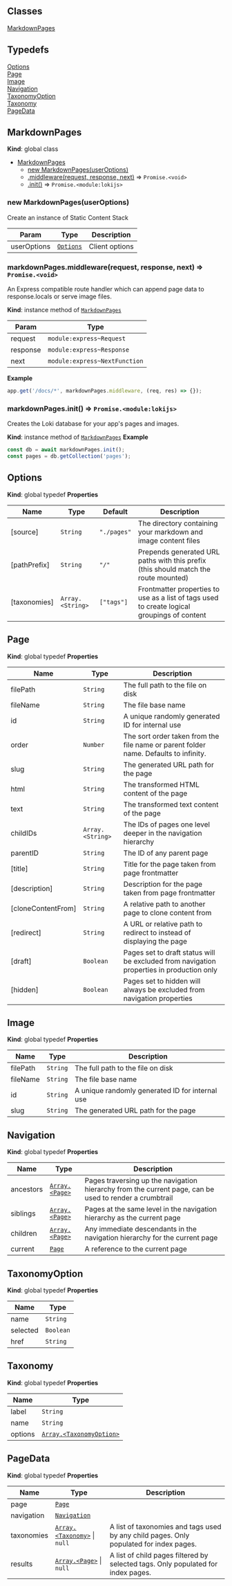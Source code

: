 ## Classes

<dl>
<dt><a href="#MarkdownPages">MarkdownPages</a></dt>
<dd></dd>
</dl>

## Typedefs

<dl>
<dt><a href="#Options">Options</a></dt>
<dd></dd>
<dt><a href="#Page">Page</a></dt>
<dd></dd>
<dt><a href="#Image">Image</a></dt>
<dd></dd>
<dt><a href="#Navigation">Navigation</a></dt>
<dd></dd>
<dt><a href="#TaxonomyOption">TaxonomyOption</a></dt>
<dd></dd>
<dt><a href="#Taxonomy">Taxonomy</a></dt>
<dd></dd>
<dt><a href="#PageData">PageData</a></dt>
<dd></dd>
</dl>

<a name="MarkdownPages"></a>

## MarkdownPages

**Kind**: global class

-   [MarkdownPages](#MarkdownPages)
    -   [new MarkdownPages(userOptions)](#new_MarkdownPages_new)
    -   [.middleware(request, response, next)](#MarkdownPages+middleware) ⇒ <code>Promise.&lt;void&gt;</code>
    -   [.init()](#MarkdownPages+init) ⇒ <code>Promise.&lt;module:lokijs&gt;</code>

<a name="new_MarkdownPages_new"></a>

### new MarkdownPages(userOptions)

Create an instance of Static Content Stack

| Param       | Type                             | Description    |
| ----------- | -------------------------------- | -------------- |
| userOptions | [<code>Options</code>](#Options) | Client options |

<a name="MarkdownPages+middleware"></a>

### markdownPages.middleware(request, response, next) ⇒ <code>Promise.&lt;void&gt;</code>

An Express compatible route handler which can append page data to
response.locals or serve image files.

**Kind**: instance method of [<code>MarkdownPages</code>](#MarkdownPages)

| Param    | Type                                     |
| -------- | ---------------------------------------- |
| request  | <code>module:express~Request</code>      |
| response | <code>module:express~Response</code>     |
| next     | <code>module:express~NextFunction</code> |

**Example**

```js
app.get('/docs/*', markdownPages.middleware, (req, res) => {});
```

<a name="MarkdownPages+init"></a>

### markdownPages.init() ⇒ <code>Promise.&lt;module:lokijs&gt;</code>

Creates the Loki database for your app's pages and images.

**Kind**: instance method of [<code>MarkdownPages</code>](#MarkdownPages)
**Example**

```js
const db = await markdownPages.init();
const pages = db.getCollection('pages');
```

<a name="Options"></a>

## Options

**Kind**: global typedef
**Properties**

| Name         | Type                              | Default                          | Description                                                                                 |
| ------------ | --------------------------------- | -------------------------------- | ------------------------------------------------------------------------------------------- |
| [source]     | <code>String</code>               | <code>&quot;./pages&quot;</code> | The directory containing your markdown and image content files                              |
| [pathPrefix] | <code>String</code>               | <code>&quot;/&quot;</code>       | Prepends generated URL paths with this prefix (this should match the route mounted)         |
| [taxonomies] | <code>Array.&lt;String&gt;</code> | <code>[&quot;tags&quot;]</code>  | Frontmatter properties to use as a list of tags used to create logical groupings of content |

<a name="Page"></a>

## Page

**Kind**: global typedef
**Properties**

| Name               | Type                              | Description                                                                              |
| ------------------ | --------------------------------- | ---------------------------------------------------------------------------------------- |
| filePath           | <code>String</code>               | The full path to the file on disk                                                        |
| fileName           | <code>String</code>               | The file base name                                                                       |
| id                 | <code>String</code>               | A unique randomly generated ID for internal use                                          |
| order              | <code>Number</code>               | The sort order taken from the file name or parent folder name. Defaults to infinity.     |
| slug               | <code>String</code>               | The generated URL path for the page                                                      |
| html               | <code>String</code>               | The transformed HTML content of the page                                                 |
| text               | <code>String</code>               | The transformed text content of the page                                                 |
| childIDs           | <code>Array.&lt;String&gt;</code> | The IDs of pages one level deeper in the navigation hierarchy                            |
| parentID           | <code>String</code>               | The ID of any parent page                                                                |
| [title]            | <code>String</code>               | Title for the page taken from page frontmatter                                           |
| [description]      | <code>String</code>               | Description for the page taken from page frontmatter                                     |
| [cloneContentFrom] | <code>String</code>               | A relative path to another page to clone content from                                    |
| [redirect]         | <code>String</code>               | A URL or relative path to redirect to instead of displaying the page                     |
| [draft]            | <code>Boolean</code>              | Pages set to draft status will be excluded from navigation properties in production only |
| [hidden]           | <code>Boolean</code>              | Pages set to hidden will always be excluded from navigation properties                   |

<a name="Image"></a>

## Image

**Kind**: global typedef
**Properties**

| Name     | Type                | Description                                     |
| -------- | ------------------- | ----------------------------------------------- |
| filePath | <code>String</code> | The full path to the file on disk               |
| fileName | <code>String</code> | The file base name                              |
| id       | <code>String</code> | A unique randomly generated ID for internal use |
| slug     | <code>String</code> | The generated URL path for the page             |

<a name="Navigation"></a>

## Navigation

**Kind**: global typedef
**Properties**

| Name      | Type                                     | Description                                                                                            |
| --------- | ---------------------------------------- | ------------------------------------------------------------------------------------------------------ |
| ancestors | [<code>Array.&lt;Page&gt;</code>](#Page) | Pages traversing up the navigation hierarchy from the current page, can be used to render a crumbtrail |
| siblings  | [<code>Array.&lt;Page&gt;</code>](#Page) | Pages at the same level in the navigation hierarchy as the current page                                |
| children  | [<code>Array.&lt;Page&gt;</code>](#Page) | Any immediate descendants in the navigation hierarchy for the current page                             |
| current   | [<code>Page</code>](#Page)               | A reference to the current page                                                                        |

<a name="TaxonomyOption"></a>

## TaxonomyOption

**Kind**: global typedef
**Properties**

| Name     | Type                 |
| -------- | -------------------- |
| name     | <code>String</code>  |
| selected | <code>Boolean</code> |
| href     | <code>String</code>  |

<a name="Taxonomy"></a>

## Taxonomy

**Kind**: global typedef
**Properties**

| Name    | Type                                                         |
| ------- | ------------------------------------------------------------ |
| label   | <code>String</code>                                          |
| name    | <code>String</code>                                          |
| options | [<code>Array.&lt;TaxonomyOption&gt;</code>](#TaxonomyOption) |

<a name="PageData"></a>

## PageData

**Kind**: global typedef
**Properties**

| Name       | Type                                                                  | Description                                                                            |
| ---------- | --------------------------------------------------------------------- | -------------------------------------------------------------------------------------- |
| page       | [<code>Page</code>](#Page)                                            |                                                                                        |
| navigation | [<code>Navigation</code>](#Navigation)                                |                                                                                        |
| taxonomies | [<code>Array.&lt;Taxonomy&gt;</code>](#Taxonomy) \| <code>null</code> | A list of taxonomies and tags used by any child pages. Only populated for index pages. |
| results    | [<code>Array.&lt;Page&gt;</code>](#Page) \| <code>null</code>         | A list of child pages filtered by selected tags. Only populated for index pages.       |
